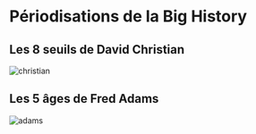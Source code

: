 # Périodisations de la Big History

## Les 8 seuils de David Christian

![christian](https://i.imgur.com/JQg23mp.png)

## Les 5 âges de Fred Adams 

![adams](https://i.imgur.com/axfbSR9.png)

